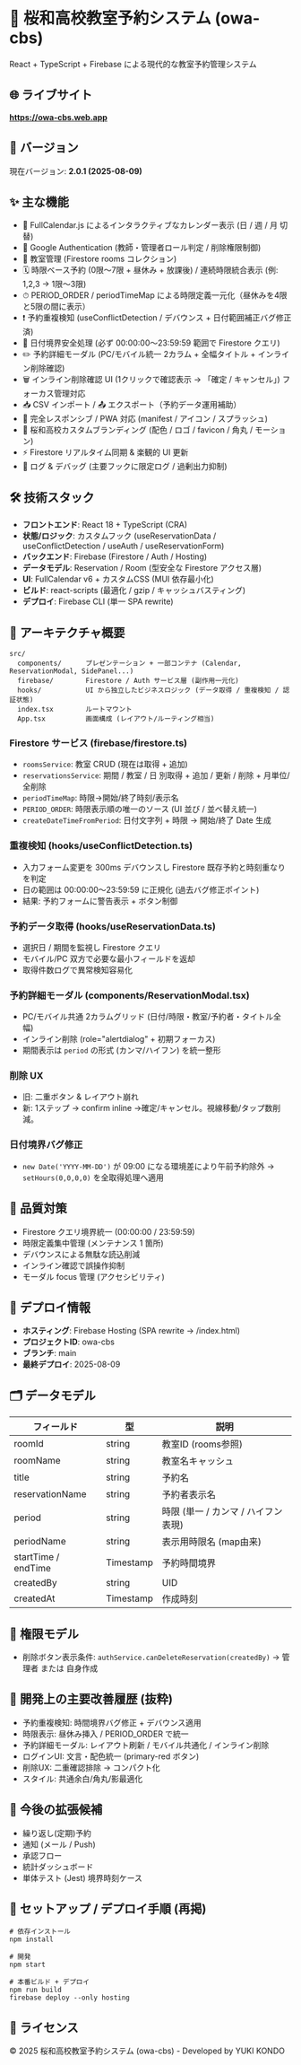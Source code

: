 # 🌸 桜和高校教室予約システム (owa-cbs)

React + TypeScript + Firebase による現代的な教室予約管理システム

## 🌐 ライブサイト
**https://owa-cbs.web.app**

## 📅 バージョン
現在バージョン: **2.0.1 (2025-08-09)**

## ✨ 主な機能
- 📅 FullCalendar.js によるインタラクティブなカレンダー表示 (日 / 週 / 月 切替)
- 🔐 Google Authentication (教師・管理者ロール判定 / 削除権限制御)
- 🏫 教室管理 (Firestore rooms コレクション)
- 🗓 時限ベース予約 (0限〜7限 + 昼休み + 放課後) / 連続時限統合表示 (例: 1,2,3 → 1限〜3限)
- ⏱ PERIOD_ORDER / periodTimeMap による時限定義一元化（昼休みを4限と5限の間に表示）
- ❗ 予約重複検知 (useConflictDetection / デバウンス + 日付範囲補正バグ修正済)
- 🧭 日付境界安全処理 (必ず 00:00:00〜23:59:59 範囲で Firestore クエリ)
- ✏️ 予約詳細モーダル (PC/モバイル統一 2カラム + 全幅タイトル + インライン削除確認)
- 🗑 インライン削除確認 UI (1クリックで確認表示 → 「確定 / キャンセル」) フォーカス管理対応
- 📥 CSV インポート / 📤 エクスポート（予約データ運用補助）
- 📱 完全レスポンシブ / PWA 対応 (manifest / アイコン / スプラッシュ)
- 🎨 桜和高校カスタムブランディング (配色 / ロゴ / favicon / 角丸 / モーション)
- ⚡ Firestore リアルタイム同期 & 楽観的 UI 更新
- 🔎 ログ & デバッグ (主要フックに限定ログ / 過剰出力抑制)

## 🛠️ 技術スタック
- **フロントエンド**: React 18 + TypeScript (CRA)
- **状態/ロジック**: カスタムフック (useReservationData / useConflictDetection / useAuth / useReservationForm)
- **バックエンド**: Firebase (Firestore / Auth / Hosting)
- **データモデル**: Reservation / Room (型安全な Firestore アクセス層)
- **UI**: FullCalendar v6 + カスタムCSS (MUI 依存最小化)
- **ビルド**: react-scripts (最適化 / gzip / キャッシュバスティング)
- **デプロイ**: Firebase CLI (単一 SPA rewrite)

## 🧱 アーキテクチャ概要
```
src/
  components/      プレゼンテーション + 一部コンテナ (Calendar, ReservationModal, SidePanel...)
  firebase/        Firestore / Auth サービス層 (副作用一元化)
  hooks/           UI から独立したビジネスロジック (データ取得 / 重複検知 / 認証状態)
  index.tsx        ルートマウント
  App.tsx          画面構成 (レイアウト/ルーティング相当)
```

### Firestore サービス (firebase/firestore.ts)
- `roomsService`: 教室 CRUD (現在は取得 + 追加)
- `reservationsService`: 期間 / 教室 / 日 別取得 + 追加 / 更新 / 削除 + 月単位/全削除
- `periodTimeMap`: 時限→開始/終了時刻/表示名
- `PERIOD_ORDER`: 時限表示順の唯一のソース (UI 並び / 並べ替え統一)
- `createDateTimeFromPeriod`: 日付文字列 + 時限 → 開始/終了 Date 生成

### 重複検知 (hooks/useConflictDetection.ts)
- 入力フォーム変更を 300ms デバウンスし Firestore 既存予約と時刻重なりを判定
- 日の範囲は 00:00:00〜23:59:59 に正規化 (過去バグ修正ポイント)
- 結果: 予約フォームに警告表示 + ボタン制御

### 予約データ取得 (hooks/useReservationData.ts)
- 選択日 / 期間を監視し Firestore クエリ
- モバイル/PC 双方で必要な最小フィールドを返却
- 取得件数ログで異常検知容易化

### 予約詳細モーダル (components/ReservationModal.tsx)
- PC/モバイル共通 2カラムグリッド (日付/時限・教室/予約者・タイトル全幅)
- インライン削除 (role="alertdialog" + 初期フォーカス)
- 期間表示は `period` の形式 (カンマ/ハイフン) を統一整形

### 削除 UX
- 旧: 二重ボタン & レイアウト崩れ
- 新: 1ステップ → confirm inline →確定/キャンセル。視線移動/タップ数削減。

### 日付境界バグ修正
- `new Date('YYYY-MM-DD')` が 09:00 になる環境差により午前予約除外 → `setHours(0,0,0,0)` を全取得処理へ適用

## 🧪 品質対策
- Firestore クエリ境界統一 (00:00:00 / 23:59:59)
- 時限定義集中管理 (メンテナンス 1 箇所)
- デバウンスによる無駄な読込削減
- インライン確認で誤操作抑制
- モーダル focus 管理 (アクセシビリティ)

## 🚀 デプロイ情報
- **ホスティング**: Firebase Hosting (SPA rewrite → /index.html)
- **プロジェクトID**: owa-cbs
- **ブランチ**: main
- **最終デプロイ**: 2025-08-09

## 🗂 データモデル
| フィールド | 型 | 説明 |
|------------|----|------|
| roomId | string | 教室ID (rooms参照) |
| roomName | string | 教室名キャッシュ |
| title | string | 予約名 |
| reservationName | string | 予約者表示名 |
| period | string | 時限 (単一 / カンマ / ハイフン表現) |
| periodName | string | 表示用時限名 (map由来) |
| startTime / endTime | Timestamp | 予約時間境界 |
| createdBy | string | UID |
| createdAt | Timestamp | 作成時刻 |

## 🔐 権限モデル
- 削除ボタン表示条件: `authService.canDeleteReservation(createdBy)` → 管理者 または 自身作成

## 🏁 開発上の主要改善履歴 (抜粋)
- 予約重複検知: 時間境界バグ修正 + デバウンス適用
- 時限表示: 昼休み挿入 / PERIOD_ORDER で統一
- 予約詳細モーダル: レイアウト刷新 / モバイル共通化 / インライン削除
- ログインUI: 文言・配色統一 (primary-red ボタン)
- 削除UX: 二重確認排除 → コンパクト化
- スタイル: 共通余白/角丸/影最適化

## 📝 今後の拡張候補
- 繰り返し(定期)予約
- 通知 (メール / Push)
- 承認フロー
- 統計ダッシュボード
- 単体テスト (Jest) 境界時刻ケース

## 🔄 セットアップ / デプロイ手順 (再掲)
```
# 依存インストール
npm install

# 開発
npm start

# 本番ビルド + デプロイ
npm run build
firebase deploy --only hosting
```

## 📄 ライセンス
© 2025 桜和高校教室予約システム (owa-cbs) - Developed by YUKI KONDO
